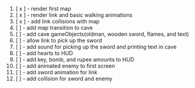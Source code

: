 1.  [ x ] - render first map
2.  [ x ] - render link and basic walking animations
3.  [ x ] - add link collisions with map
4.  [ ] - add map transition to cave
5.  [ ] - add cave gameObjects(oldman, wooden sword, flames, and text)
6.  [ ] - allow link to pick up the sword
7.  [ ] - add sound for picking up the sword and printing text in cave
8.  [ ] - add hearts to HUD
9.  [ ] - add key, bomb, and rupee amounts to HUD
10. [ ] - add animated enemy to first screen
11. [ ] - add sword animation for link
12. [ ] - add collision for sword and enemy

